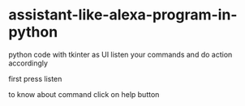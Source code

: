 # assistant-like-alexa-program-in-python
python code with tkinter as UI listen your commands and do action accordingly

first press listen

to know about command click on help button
